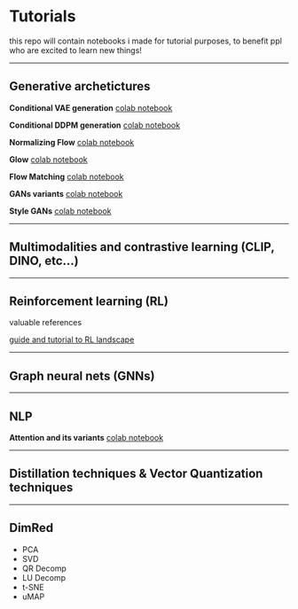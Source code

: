 # Tutorials
this repo will contain notebooks i made for tutorial purposes, to benefit ppl who are excited to learn new things!

---
## Generative archetictures

**Conditional VAE generation** [colab notebook](https://t.co/iSSjqR7l4q)

**Conditional DDPM generation** [colab notebook](https://colab.research.google.com/drive/1APfyI9lhbShyjHSw0csiw-qYjcc4kOp7?usp=sharing)

**Normalizing Flow** [colab notebook](https://colab.research.google.com/drive/1KeuzX8Gz8jur0yHDqQiJbX3xROLLZTFv?usp=sharing)

**Glow** [colab notebook](https://colab.research.google.com/drive/1pBNbH8v3gSH731cQCpysFiqviaDgKry7?usp=sharing)

**Flow Matching** [colab notebook](https://colab.research.google.com/drive/1-HvyrSjoERrcN5Lv-7Y73ane5734dRBZ?usp=sharing)

**GANs variants** [colab notebook](https://colab.research.google.com/drive/1kwzyuUwg6W8qi-GKkB9_1-_Yh7zPeIYa?usp=sharing)

**Style GANs** [colab notebook]()

---
## Multimodalities and contrastive learning (CLIP, DINO, etc...)

---
## Reinforcement learning (RL)

valuable references

[guide and tutorial to RL landscape](https://arxiv.org/abs/2412.05265)

---
## Graph neural nets (GNNs)

---
## NLP

**Attention and its variants** [colab notebook]()

---
## Distillation techniques & Vector Quantization techniques

---
## DimRed
* PCA
* SVD
* QR Decomp
* LU Decomp
* t-SNE
* uMAP

